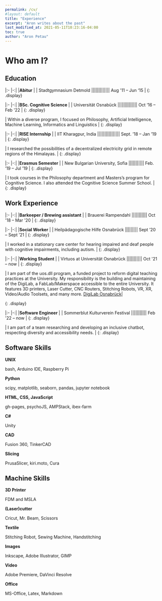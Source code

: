 ```yaml
---
permalink: /cv/
#layout: default
title: "Experience"
excerpt: "Aron writes about the past"
last_modified_at: 2021-05-11T10:23:16-04:00
toc: true
author: "Aron Petau"
---
```

# Who am I?



## Education


|:- |-:|
|**Abitur** |
|<i class="fas fa-building"></i> Stadtgymnasium Detmold |||||||||||||<i class="fas fa-calendar-alt"></i> Aug '11 – Jun ‘15 |
{: .display}

|:- |-:|
|**BSc. Cognitive Science** |
|<i class="fas fa-building"></i> Universität Osnabück ||||||||||||||<i class="fas fa-calendar-alt"></i> Oct ‘16 – Feb '22 |
{: .display}  

| Within a diverse program, I focused on Philosophy, Artificial Intelligence, Machine Learning, Informatics and Linguistics |
{: .display}  

|:- |-:|
|**RISE Internship** |
|<i class="fas fa-building"></i> IIT Kharagpur, India ||||||||||||||||<i class="fas fa-calendar-alt"></i> Sept. ’18 – Jan ’19 |
{: .display}  

| I researched the possibilities of a decentralized electricity grid in remote regions of the Himalayas. |
{: .display}  

|:- |-:|
|**Erasmus Semester** |
|<i class="fas fa-building"></i> New Bulgarian University, Sofia |||||||||||<i class="fas fa-calendar-alt"></i> Feb. ’19 – Jul ’19 |
{: .display}  

| I took courses in the Philosophy department and Masters’s program for Cognitive Science. I also attended the Cognitive Science Summer School. |
{: .display}  


## Work Experience

|:- |-:|
|**Barkeeper / Brewing assistant** |
|<i class="fas fa-building"></i> Brauerei Rampendahl |||||||||||<i class="fas fa-calendar-alt"></i> Oct '18 – Mar '20 |
{: .display}  


|:- |-:|
|**Social Worker** |
|<i class="fas fa-building"></i> Heilpädagogische Hilfe Osnabrück |||||||||<i class="fas fa-calendar-alt"></i> Sept ’20 – Sept ’21 |
{: .display}  

| I worked in a stationary care center for hearing impaired and deaf people with cognitive impairments, including autism. |
{: .display}  

|:- |-:|
|**Working Student** |
|<i class="fas fa-building"></i> Virtuos at Universität Osnabrück |||||||||||<i class="fas fa-calendar-alt"></i> Oct '21 – now |
{: .display}  

| I am part of the uos.dll program, a funded project to reform digital teaching practices at the University. My responsibility is the building and maintaining of the DigiLab, a FabLab/Makerspace accessible to the entire University. It features 3D printers, Laser Cutter, CNC Routers, Stitching Robots, VR, XR, Video/Audio Toolsets, and many more. 
[DigiLab Osnabrück](https://digitale-lehre.virtuos.uni-osnabrueck.de/uos-digilab/)|

{: .display} 

|:- |-:|
|**Software Engineer** |
|<i class="fas fa-building"></i> Sommerblut Kulturverein Festival |||||||||||<i class="fas fa-calendar-alt"></i> Feb '22 – now |
{: .display}  

| I am part of a team researching and developing an inclusive chatbot, respecting diversity and accessibility needs. |
{: .display} 


## Software Skills

**UNIX**

bash, Arduino IDE, Raspberry Pi

**Python**

scipy, matplotlib, seaborn, pandas, jupyter notebook

**HTML, CSS, JavaScript**

gh-pages, psychoJS, AMPStack, ibex-farm

**C#**

Unity

**CAD**

Fusion 360, TinkerCAD

**Slicing**

PrusaSlicer, kiri.moto, Cura

## Machine Skills

**3D Printer**

FDM and MSLA

**(Laser)cutter**

Cricut, Mr. Beam, Scissors

**Textile**

Stitching Robot, Sewing Machine, Handstitching

**Images**

Inkscape, Adobe Illustrator, GIMP

**Video**

Adobe Premiere, DaVinci Resolve

**Office**

MS-Office, Latex, Markdown
